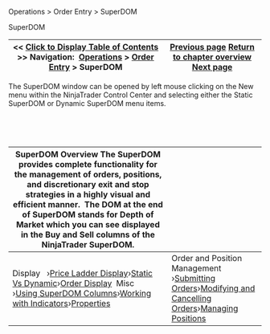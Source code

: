 ﻿


Operations \> Order Entry \> SuperDOM






















SuperDOM







| \<\< [Click to Display Table of Contents](superdom.md) \>\> **Navigation:**     [Operations](operations-1.md) \> [Order Entry](order_entry-1.md) \> SuperDOM | [Previous page](properties_order_ticket-1.md) [Return to chapter overview](order_entry-1.md) [Next page](price_ladder_display-1.md) |
| --- | --- |











The SuperDOM window can be opened by left mouse clicking on the New menu within the NinjaTrader Control Center and selecting either the Static SuperDOM or Dynamic SuperDOM menu items.


 


 




| SuperDOM Overview The SuperDOM provides complete functionality for the management of orders, positions, and discretionary exit and stop strategies in a highly visual and efficient manner.  The DOM at the end of SuperDOM stands for Depth of Market which you can see displayed in the Buy and Sell columns of the NinjaTrader SuperDOM. | |
| --- | --- |
| Display   ›[Price Ladder Display](price_ladder_display-1.md)›[Static Vs Dynamic](static_vs_dynamic_price_ladder-1.md)›[Order Display](order_display-1.md)  Misc   ›[Using SuperDOM Columns](using_superdom_columns-1.md)›[Working with Indicators](working_with_indicators_superdom-1.md)›[Properties](properties_superdom-1.md) | Order and Position Management   ›[Submitting Orders](submitting_orders_superdom-1.md)›[Modifying and Cancelling Orders](modifying_and_cancelling_orders_superdom-1.md)›[Managing Positions](managing_positions_superdom-1.md) |









